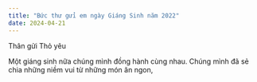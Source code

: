 ```yaml
---
title: "Bức thư gửi em ngày Giáng Sinh năm 2022"
date: 2024-04-21
---
```

Thân gửi Thỏ yêu

Một giáng sinh nữa chúng mình đồng hành cùng nhau. Chúng mình đã sẻ chia những niềm vui từ những món ăn ngon, 
